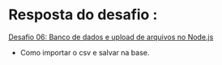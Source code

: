 # Resposta do desafio :
[Desafio 06: Banco de dados e upload de arquivos no Node.js](https://github.com/Rocketseat/bootcamp-gostack-desafios/tree/master/desafio-database-upload)

- Como importar o csv e salvar na base.
